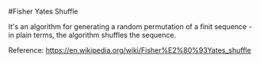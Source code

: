 #Fisher Yates Shuffle 

It's an algorithm for generating a random permutation of a finit sequence - in plain terms, the algorithm shuffles the sequence.

Reference: https://en.wikipedia.org/wiki/Fisher%E2%80%93Yates_shuffle

